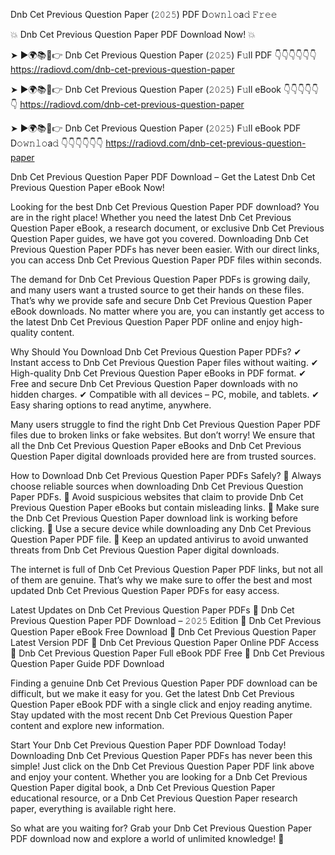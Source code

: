 Dnb Cet Previous Question Paper (𝟸𝟶𝟸𝟻) PDF D𝚘𝚠𝚗𝚕𝚘a𝚍 𝙵𝚛𝚎𝚎

💥 Dnb Cet Previous Question Paper PDF Download Now! 💥

➤ ►🌍📚📱👉 Dnb Cet Previous Question Paper (𝟸𝟶𝟸𝟻) F𝚞ll PDF 👇👇👇👇👇👇
https://radiovd.com/dnb-cet-previous-question-paper

➤ ►🌍📚📱👉 Dnb Cet Previous Question Paper (𝟸𝟶𝟸𝟻) F𝚞ll eBook 👇👇👇👇👇👇
https://radiovd.com/dnb-cet-previous-question-paper

➤ ►🌍📚📱👉 Dnb Cet Previous Question Paper (𝟸𝟶𝟸𝟻) F𝚞ll eBook PDF D𝚘𝚠𝚗𝚕𝚘a𝚍 👇👇👇👇👇👇
https://radiovd.com/dnb-cet-previous-question-paper

Dnb Cet Previous Question Paper PDF Download – Get the Latest Dnb Cet Previous Question Paper eBook Now!

Looking for the best Dnb Cet Previous Question Paper PDF download? You are in the right place! Whether you need the latest Dnb Cet Previous Question Paper eBook, a research document, or exclusive Dnb Cet Previous Question Paper guides, we have got you covered. Downloading Dnb Cet Previous Question Paper PDFs has never been easier. With our direct links, you can access Dnb Cet Previous Question Paper PDF files within seconds.

The demand for Dnb Cet Previous Question Paper PDFs is growing daily, and many users want a trusted source to get their hands on these files. That’s why we provide safe and secure Dnb Cet Previous Question Paper eBook downloads. No matter where you are, you can instantly get access to the latest Dnb Cet Previous Question Paper PDF online and enjoy high-quality content.

Why Should You Download Dnb Cet Previous Question Paper PDFs?
✔ Instant access to Dnb Cet Previous Question Paper files without waiting.
✔ High-quality Dnb Cet Previous Question Paper eBooks in PDF format.
✔ Free and secure Dnb Cet Previous Question Paper downloads with no hidden charges.
✔ Compatible with all devices – PC, mobile, and tablets.
✔ Easy sharing options to read anytime, anywhere.

Many users struggle to find the right Dnb Cet Previous Question Paper PDF files due to broken links or fake websites. But don’t worry! We ensure that all the Dnb Cet Previous Question Paper eBooks and Dnb Cet Previous Question Paper digital downloads provided here are from trusted sources.

How to Download Dnb Cet Previous Question Paper PDFs Safely?
📌 Always choose reliable sources when downloading Dnb Cet Previous Question Paper PDFs.
📌 Avoid suspicious websites that claim to provide Dnb Cet Previous Question Paper eBooks but contain misleading links.
📌 Make sure the Dnb Cet Previous Question Paper download link is working before clicking.
📌 Use a secure device while downloading any Dnb Cet Previous Question Paper PDF file.
📌 Keep an updated antivirus to avoid unwanted threats from Dnb Cet Previous Question Paper digital downloads.

The internet is full of Dnb Cet Previous Question Paper PDF links, but not all of them are genuine. That’s why we make sure to offer the best and most updated Dnb Cet Previous Question Paper PDFs for easy access.

Latest Updates on Dnb Cet Previous Question Paper PDFs
🔹 Dnb Cet Previous Question Paper PDF Download – 𝟸𝟶𝟸𝟻 Edition
🔹 Dnb Cet Previous Question Paper eBook Free Download
🔹 Dnb Cet Previous Question Paper Latest Version PDF
🔹 Dnb Cet Previous Question Paper Online PDF Access
🔹 Dnb Cet Previous Question Paper Full eBook PDF Free
🔹 Dnb Cet Previous Question Paper Guide PDF Download

Finding a genuine Dnb Cet Previous Question Paper PDF download can be difficult, but we make it easy for you. Get the latest Dnb Cet Previous Question Paper eBook PDF with a single click and enjoy reading anytime. Stay updated with the most recent Dnb Cet Previous Question Paper content and explore new information.

Start Your Dnb Cet Previous Question Paper PDF Download Today!
Downloading Dnb Cet Previous Question Paper PDFs has never been this simple! Just click on the Dnb Cet Previous Question Paper PDF link above and enjoy your content. Whether you are looking for a Dnb Cet Previous Question Paper digital book, a Dnb Cet Previous Question Paper educational resource, or a Dnb Cet Previous Question Paper research paper, everything is available right here.

So what are you waiting for? Grab your Dnb Cet Previous Question Paper PDF download now and explore a world of unlimited knowledge! 🚀